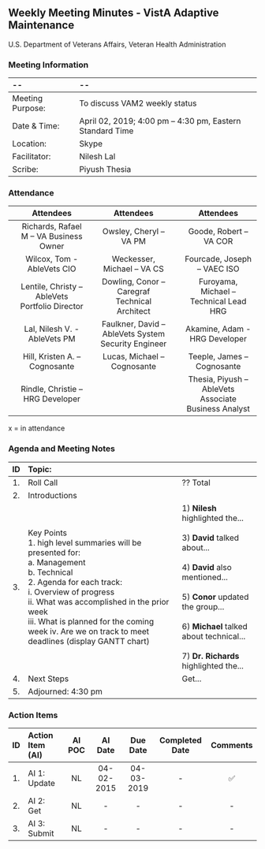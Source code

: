 ## Weekly Meeting Minutes  - VistA Adaptive Maintenance
U.S. Department of Veterans Affairs, Veteran Health Administration


### Meeting Information
| -- | -- |
|:---|:---|
| Meeting Purpose: | To discuss VAM2 weekly status  |
| Date & Time: |	April 02, 2019; 4:00 pm – 4:30 pm, Eastern Standard Time |
| Location:	| Skype | 
| Facilitator:	| Nilesh Lal |
| Scribe: |	Piyush Thesia |


### Attendance

|  | Attendees |  | Attendees	|  | Attendees |
|:---:|:---:|:---:|:---:|:---:|:---:|
|  | Richards, Rafael M – VA Business Owner |  | Owsley, Cheryl – VA PM |  | Goode, Robert – VA COR |
|  | Wilcox, Tom - AbleVets CIO |  | Weckesser, Michael – VA CS |  | Fourcade, Joseph – VAEC ISO |
|  | Lentile, Christy – AbleVets Portfolio Director |  | Dowling, Conor – Caregraf Technical Architect |  | Furoyama, Michael – Technical Lead HRG | 
|  | Lal, Nilesh V. - AbleVets PM |  | Faulkner, David – AbleVets System Security Engineer |  | Akamine, Adam - HRG Developer |
|  | Hill, Kristen A. – Cognosante |  | Lucas, Michael – Cognosante  |  | Teeple, James – Cognosante |
|  | Rindle, Christie – HRG Developer |  |   |  | Thesia, Piyush – AbleVets Associate Business Analyst |

x = in attendance


### Agenda and Meeting Notes

| ID | Topic: |  |
|:---:|:---|:---|
| 1. | Roll Call | ?? Total |
| 2. | Introductions |  | 
| 3. | Key Points </br> 1.	high level summaries will be presented for: </br> a.	Management </br> b.	Technical </br> 2.	Agenda for each track: </br> i.	Overview of progress </br> ii.	What was accomplished in the prior week </br> iii.	What is planned for the coming week iv.	Are we on track to meet deadlines (display GANTT chart) | 1) **Nilesh** highlighted the... </br> </br> 3) **David** talked about... </br> </br> 4) **David** also mentioned... </br> </br> 5) **Conor** updated the group... </br> </br> 6) **Michael** talked about technical... </br> </br> 7) **Dr. Richards** highlighted the... |
| 4. |	Next Steps | Get... |
| 5. | Adjourned: 4:30 pm |  |



### Action Items

| ID | Action Item (AI) | AI POC | AI Date | Due Date | Completed Date | Comments |
|:---:|:---|:---:|:---:|:---:|:---:|:---:|
| 1. | AI 1:  Update | NL | 04-02-2015 | 04-03-2019 | - | :white_check_mark: | 
| 2. | AI 2:  Get | NL | - | - | - | - |
| 3. | AI 3:  Submit | NL | - | - | - | - | 	
	

